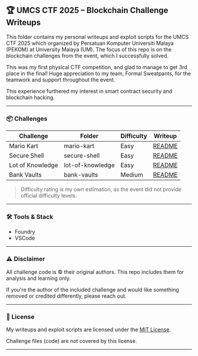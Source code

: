 ## 🏆 UMCS CTF 2025 – Blockchain Challenge Writeups

This folder contains my personal writeups and exploit scripts for the UMCS CTF 2025 which organized by Persatuan Komputer Universiti Malaya (PEKOM) at University Malaya (UM). The focus of this repo is on the blockchain challenges from the event, which I successfully solved.

This was my first physical CTF competition, and glad to manage to get 3rd place in the final! Huge appreciation to my team, Formal Sweatpants, for the teamwork and support throughout the event.

This experience furthered my interest in smart contract security and blockchain hacking.

---

### 📦 Challenges

| Challenge           | Folder         | Difficulty | Writeup |
|---------------------|---------------|------------|---------|
| Mario Kart          | mario-kart    | Easy     | [README](./mario-kart/README.md) |
| Secure Shell        | secure-shell  | Easy     | [README](./secure-shell/README.md) |
| Lot of Knowledge    | lot-of-knowledge | Easy  | [README](./lot-of-knowledge/README.md) |
| Bank Vaults         | bank-vaults   | Medium     | [README](./bank-vaults/README.md) |

> Difficulty rating is my own estimation, as the event did not provide official difficulty levels.

---

### 🛠️ Tools & Stack
- Foundry
- VSCode

---

### ⚠️ Disclaimer

All challenge code is © their original authors. This repo includes them for analysis and learning only.

If you're the author of the included challenge and would like something removed or credited differently, please reach out.

---

### 📄 License

My writeups and exploit scripts are licensed under the [MIT License](../LICENSE).  

Challenge files (code) are not covered by this license.

---